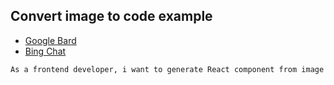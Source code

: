 ## Convert image to code example
* [Google Bard](https://bard.google.com/chat/)
* [Bing Chat](https://www.bing.com/search?q=Bing+AI&showconv=1&FORM=hpcodx)

```
As a frontend developer, i want to generate React component from image
```